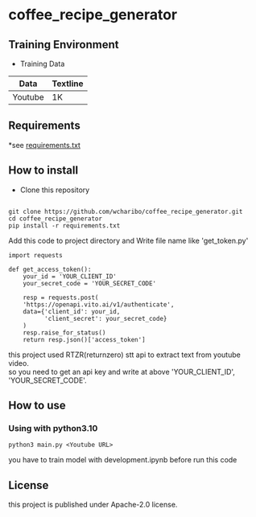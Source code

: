 # coffee_recipe_generator


## Training Environment

* Training Data
  
|Data   | Textline |
|-------|----------|
|Youtube| 1K       |

## Requirements

*see [requirements.txt](https://github.com/wcharibo/coffee_recipe_generator/blob/main/requirements.txt)

## How to install

* Clone this repository

```

git clone https://github.com/wcharibo/coffee_recipe_generator.git
cd coffee_recipe_generator
pip install -r requirements.txt

```

Add this code to project directory and Write file name like 'get_token.py'

    import requests

    def get_access_token():
        your_id = 'YOUR_CLIENT_ID'
        your_secret_code = 'YOUR_SECRET_CODE'
    
        resp = requests.post(
        'https://openapi.vito.ai/v1/authenticate',
        data={'client_id': your_id,
              'client_secret': your_secret_code}
        )
        resp.raise_for_status()
        return resp.json()['access_token']

this project used RTZR(returnzero) stt api to extract text from youtube video.   
so you need to get an api key and write at above 'YOUR_CLIENT_ID', 'YOUR_SECRET_CODE'.


## How to use

### Using with python3.10

    python3 main.py <Youtube URL>

you have to train model with development.ipynb before run this code

## License
this project is published under Apache-2.0 license.

    
